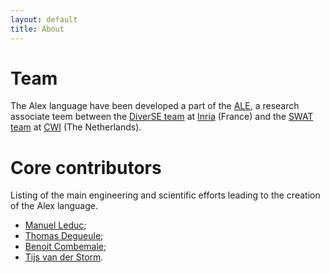 ```yaml
---
layout: default
title: About
---
```


# Team

The Alex language have been developed a part of the [ALE](http://gemoc.org/ale/), a research associate teem between the [DiverSE team](http://diverse.irisa.fr/) at [Inria](https://www.inria.fr/) (France) and the [SWAT team](https://www.cwi.nl/research-groups/software-analysis-and-transformation) at [CWI](https://www.cwi.nl) (The Netherlands).

# Core contributors

Listing of the main engineering and scientific efforts leading to the creation of the Alex language.

- [Manuel Leduc](http://mleduc.xyz/);
- [Thomas Degueule](https://tdegueul.github.io/);
- [Benoit Combemale](http://combemale.fr);
- [Tijs van der Storm](http://www.cwi.nl/~storm/).
